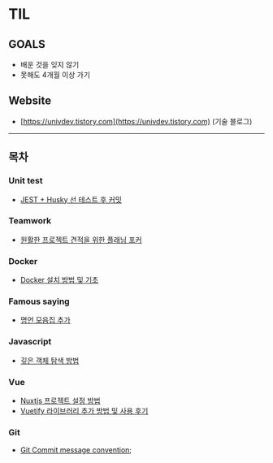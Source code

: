 # TIL
## GOALS
- 배운 것을 잊지 않기
- 못해도 4개월 이상 가기
## Website
- [https://univdev.tistory.com](https://univdev.tistory.com) (기술 블로그)
---
## 목차
### Unit test
- [JEST + Husky 선 테스트 후 커밋](./unit_test/커밋_테스트)
### Teamwork
- [원활한 프로젝트 견적을 위한 플래닝 포커](./teamwork/프로젝트_견적을_위한_플래닝_포커)
### Docker
- [Docker 설치 방법 및 기초](./docker/도커_설치가이드.md)
### Famous saying
- [명언 모음집 추가](./famous_saying)
### Javascript
- [깊은 객체 탐색 방법](./javascript/깊은_객체_탐사_방법)
### Vue
- [Nuxtjs 프로젝트 설정 방법](./vue/nuxtjs_설치_가이드.md)
- [Vuetify 라이브러리 추가 방법 및 사용 후기](./vue/vuetify_설치_가이드.md)
### Git
- [Git Commit message convention](./git/커밋_메시지_가이드.md);